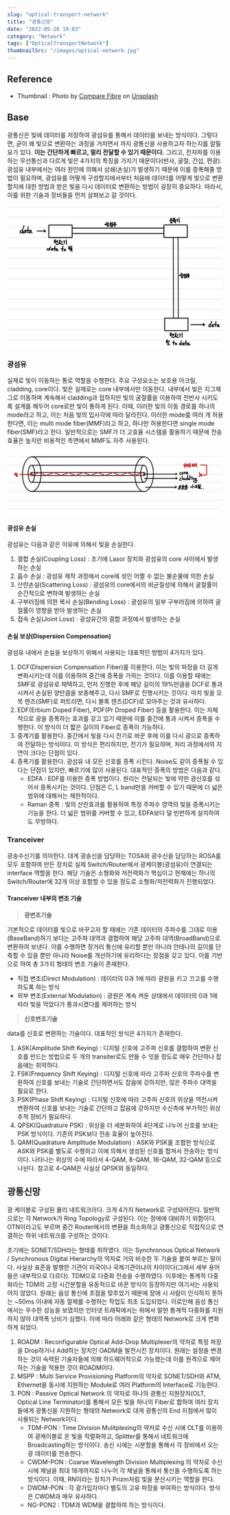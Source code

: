 ```yaml
---
slug: "optical-transport-network"
title: "광통신망"
date: "2022-05-28 19:03"
category: "Network"
tags: ["OpticalTransportNetwork"]
thumbnailSrc: "/images/optical-network.jpg"
---
```


## Reference

- Thumbnail : Photo by [Compare Fibre](https://unsplash.com/@comparefibre?utm_source=unsplash&utm_medium=referral&utm_content=creditCopyText) on [Unsplash](https://unsplash.com/s/photos/optical-network?utm_source=unsplash&utm_medium=referral&utm_content=creditCopyText)

## Base

광통신은 빛에 데이터를 저장하여 광섬유를 통해서 데이터를 보내는 방식이다. 그렇다면, 굳이 왜 빛으로 변환하는 과정을 거치면서 까지 광통신을 사용하고자 하는지를 알필요가 있다. **이는 간단하게 빠르고, 멀리 전달할 수 있기 때문이다.** 그리고, 전자파를 이용하는 무선통신과 다르게 빛은 4가지의 특징을 가지기 때문이다(반사, 굴절, 간섭, 편광). 광섬유 내부에서는 여러 원인에 의해서 상쇄(손실)가 발생하기 때문에 이를 증폭해줄 방법이 필요하며, 광섬유를 어떻게 구성할지에서부터 처음에 데이터를 어떻게 빛으로 변환할지에 대한 방법과 받은 빛을 다시 데이터로 변환하는 방법이 굉장히 중요하다. 따라서, 이를 위한 기술과 장비들을 먼저 살펴보고 갈 것이다.

![광통신](/images/optical-transfer.jpeg)

### 광섬유

실제로 빛이 이동하는 통로 역할을 수행한다. 주요 구성요소는 보호용 아크릴, cladding, core이다. 빛은 실제로는 core 내부에서만 이동한다. 내부에서 빛은 지그재그로 이동하며 계속해서 cladding과 접하지만 빛의 굴절률을 이용하여 전반사 시키도록 설계를 해두어 core로만 빛이 통하게 된다. 이때, 이러한 빛의 이동 경로를 하나의 mode라고 하고, 이는 처음 빛의 입사각에 따라 달라진다. 이러한 mode를 여러 개 허용한다면, 이는 multi mode fiber(MMF)라고 하고, 하나만 허용한다면 single mode fiber(SMF)라고 한다. 일반적으로는 SMF가 더 고효율 시스템을 활용하기 때문에 전송 효율은 높지만 비용적인 측면에서 MMF도 자주 사용된다.

![광섬유](/images/optical-fiber.jpeg)

#### 광섬유 손실

광섬유는 다음과 같은 이유에 의해서 빛을 손실한다.

1. 결합 손실(Coupling Loss) : 초기에 Lasor 장치와 광섬유의 core 사이에서 발생하는 손실
2. 흡수 손실 : 광섬유 제작 과정에서 core에 섞인 어쩔 수 없는 불순물에 의한 손실
3. 산란손실(Scattering Loss) : 광섬유의 core에서의 비균질성에 의해서 굴절률이 순간적으로 변하여 발생하는 손실
4. 구부러짐에 의한 복사 손실(Bending Loss) : 광섬유의 일부 구부러짐에 의하여 굴절률이 영향을 받아 발생하는 손실
5. 접속 손실(Joint Loss) : 광섬유간의 결합 과정에서 발생하는 손실

#### 손실 보상(Dispersion Compensation)

광섬유 내에서 손실을 보상하기 위해서 사용되는 대표적인 방법이 4가지가 있다.

1. DCF(Dispersion Compensation Fiber)를 이용한다. 이는 빛의 파장을 더 길게 변화시키는데 이를 이용하여 중간에 증폭을 가하는 것이다. 이를 이용할 때에는 SMF로 광섬유로 채택하고, 먼저 진행한 후에 해당 길이의 19%만큼을 DCF로 통과시켜서 손실된 양만큼을 보충해주고, 다시 SMF로 진행시키는 것이다. 마치 빛을 오목 렌즈(SMF)로 퍼트리면, 다시 볼록 렌즈(DCF)로 모아주는 것과 유사하다.
2. EDF(Erbium Doped Fiber), PDF(Pr Droped Fiber) 등을 활용한다. 이는 자체적으로 광을 증폭하는 효과를 갖고 있기 때문에 이를 중간에 통과 시켜서 증폭을 수행한다. 이 방식이 더 짧은 길이의 Fiber로 증폭이 가능하다.
3. 중계기를 활용한다. 중간에서 빛을 다시 전기로 바꾼 후에 이를 다시 광으로 증폭하여 전달하는 방식이다. 이 방식은 편리하지만, 전기가 필요하며, 처리 과정에서의 지연이 크다는 단점이 있다.
4. 증폭기를 활용한다. 광섬유 내 모든 신호를 증폭 시킨다. Noise도 같이 증폭될 수 있다는 단점이 있지만, 빠르기에 많이 사용된다. 대표적인 증폭의 방법은 다음과 같다.
   - EDFA : EDF를 이용한 증폭 방법이다. 원리는 전달되는 빛에 약한 광신호를 섞어서 증폭시키는 것이다. 단점은 C, L band만을 커버할 수 있기 때문에 더 넓은 범위에 대해서는 제한적이다.
   - Raman 증폭 : 빛의 산란효과를 활용하여 특정 주파수 영역의 빛을 증폭시키는 기능을 한다. 더 넓은 범위를 커버할 수 있고, EDFA보다 덜 빈번하게 설치하여도 무방하다.

### Tranceiver

광송수신기를 의미한다. 대게 광송신을 담당하는 TOSA와 광수신을 담당하는 ROSA를 모두 포함하여 만든 장치로 실제 Switch/Router에서 광케이블(광섬유)이 연결되는 interface 역할을 한다. 해당 기술은 소형화와 저전력화가 핵심이고 현재에는 하나의 Switch/Router에 32개 이상 포함할 수 있을 정도로 소형화/저전력화가 진행되었다.

#### Tranceiver 내부의 변조 기술

> **광변조기술**

기본적으로 데이터를 빛으로 바꾸고자 할 때에는 기존 데이터의 주파수를 그대로 이용(BaseBand)하기 보다는 고주파 대역과 결합하여 해당 고주파 대역(BroadBand)으로 변환하여 보낸다. 이를 수행하면 장거리 통신에 유리할 뿐만 아니라 안테나의 길이를 단축할 수 있을 뿐만 아니라 Noise를 개선하기에 유리하다는 장점을 갖고 있다. 이를 기반으로 하여 총 3가지 형태의 변조 기술이 존재한다.

- 직접 변조(Direct Modulation) : 데이터의 0과 1에 따라 광원을 키고 끄고를 수행하도록 하는 방식
- 외부 변조(External Modulation) : 광원은 계속 켜둔 상태에서 데이터의 0과 1에 따라 빛을 막았다가 통과시켰다를 제어하는 방식

> **신호변조기술**

data를 신호로 변환하는 기술이다. 대표적인 방식은 4가지가 존재한다.

1. ASK(Amplitude Shift Keying) : 디지털 신호에 고주파 신호를 결합하여 변환 신호를 만드는 방법으로 두 개의 transiter로도 만들 수 잇을 정도로 매우 간단하나 잡음에는 취약하다.
2. FSK(Frequency Shift Keying) : 디지털 신호에 따라 고주파 신호의 주파수를 변환하여 신호를 보내는 기술로 간단하면서도 잡음에 강하지만, 많은 주파수 대역을 필요로 한다.
3. PSK(Phase Shift Keying) : 디지털 신호에 따라 고주파 신호의 위상을 역전시켜 변환하여 신호를 보내는 기술로 간단하고 잡음에 강하지만 수신측에 부가적인 위상 추적 장비가 필요하다.
4. QPSK(Quadrature PSK) : 위상을 더 세분화하여 4단계로 나누어 신호를 보내는 PSK 방식이다. 기존의 PSK보다 전송 효율이 높아진다.
5. QAM(Quadrature Amplitude Modulation) : ASK와 PSK를 조합한 방식으로 ASK와 PSK를 별도로 수행하고 이에 의해서 생성된 신호를 합쳐서 전송하는 방식이다. 나타나는 위상의 수에 따라서 4-QAM, 8-QAM, 16-QAM, 32-QAM 등으로 나뉜다. 참고로 4-QAM은 사실상 QPSK와 동일하다.

## 광통신망

광 케이블로 구성된 물리 네트워크이다. 크게 4가지 Network로 구성되어진다. 일반적으로는 각 Network가 Ring Topology로 구성된다. 이는 장애에 대비하기 위함이다. OTN이라고도 부르며 중간 Router에서의 변환을 최소화하고 광통신으로 직접적으로 연결하는 하위 네트워크를 구성하는 것이다.

초기에는 SONET/SDH라는 형태를 취하였다. 이는 Synchronous Optical Network / Synchronous Digital Hierarchy의 약자로 거의 비슷한 두 기술을 붙여 부르는 말이다. 사실상 표준을 발행한 기관이 미국이나 국제기관이냐의 차이이다(그래서 세부 용어들은 내부적으로 다르다). TDM으로 다중화 전송을 수행하였다. 이후에는 통계적 다중화라는 TDM의 고정 시간분할을 유동적으로 바꾼 방식이 등장하지만 여기서는 사용되어지 않았다. 원래는 음성 통신에 초점을 맞추었기 때문에 장애 시 사람이 인식하지 못하는 ~50ms 이내에 자동 절체를 수행하는 작업도 최초 도입되었다. 이로인해 음성 통신에서는 우수한 성능을 보였지만 인터넷 트래픽에서는 위에서 말한 통계적 다중화를 지원하지 않아 대역폭 낭비가 심했다. 이에 따라 아래와 같은 형태의 Network로 크게 변화하게 되었다.

1. ROADM : Reconfigurable Optical Add-Drop Multiplexer의 약자로 특정 파장을 Drop하거나 Add하는 장치인 OADM을 발전시킨 장치이다. 원래는 설정을 변경하는 것이 숙력된 기술자들에 의해 하드웨어적으로 가능했는데 이를 원격으로 제어하는 기술을 적용한 것이 ROADM이다.
2. MSPP : Multi Service Provisioning Platform의 약자로 SONET/SDH와 ATM, Ethernet을 동시에 지원하는 Module로 여러 Platform의 Interface로 기능한다.
3. PON : Passive Optical Network 의 약자로 하나의 광통신 지원장치(OLT, Optical Line Terminator)를 통해서 모든 빛을 하나의 Fiber로 합하여 여러 장치들에게 광통신을 지원하는 형태의 Network로 대게 광통신의 End 지점에서 많이 사용되는 Network이다.
   - TDM-PON : Time Division Mulitplexing의 약저로 수신 시에 OLT를 이용하여 광케이블로 온 빛을 직렬화하고, Splitter를 통해서 네트워크에 Broadcasting하는 방식이다. 송신 시에는 시분할을 통해서 각 장비에서 오는 광 데이터를 전송한다.
   - CWDM-PON : Coarse Wavelength Division Multiplexing 의 약자로 수신 시에 채널을 최대 18개까지로 나누어 각 채널을 통해서 통신을 수행하도록 하는 방식이다. 이때, RN이라는 장치가 Prizm처럼 빛을 분산시키는 역할을 한다.
   - DWDM-PON : 각 광가입자마다 별도의 고유 파장을 부여하는 방식이다. 방식은 CWDM과 매우 유사하다.
   - NG-PON2 : TDM과 WDM을 결합하여 하는 방식이다.

